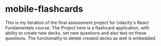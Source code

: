 # mobile-flashcards

This is my iteration of the final assessment project for Udacity's React Fundamentals course. The Project here is a flashcard application, with ability to create new decks, set new questions and also test on these questions. The functionality to delete created decks as well is embedded.